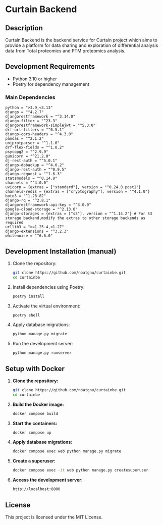 # Curtain Backend

## Description
Curtain Backend is the backend service for Curtain project which aims to provide a platform for data sharing and exploration of differential analysis data from Total proteomics and PTM proteomics analysis.

## Development Requirements
- Python 3.10 or higher
- Poetry for dependency management

### Main Dependencies
```shell
python = ">3.9,<3.13"
django = "^4.2.7"
djangorestframework = "^3.14.0"
django-filter = "^23.3"
djangorestframework-simplejwt = "^5.3.0"
drf-url-filters = "^0.5.1"
django-cors-headers = "^4.3.0"
pandas = "^2.1.2"
uniprotparser = "^1.1.0"
drf-flex-fields = "^1.0.2"
psycopg2 = "^2.9.9"
gunicorn = "^21.2.0"
dj-rest-auth = "^5.0.1"
django-dbbackup = "^4.0.2"
django-rest-auth = "^0.9.5"
django-request = "^1.6.3"
statsmodels = "^0.14.0"
channels = "^4.0.0"
uvicorn = {extras = ["standard"], version = "^0.24.0.post1"}
channels-redis = {extras = ["cryptography"], version = "^4.1.0"}
boto3 = "^1.28.82"
django-rq = "^2.8.1"
djangorestframework-api-key = "^3.0.0"
google-cloud-storage = "^2.13.0"
django-storages = {extras = ["s3"], version = "^1.14.2"} # For S3 storage backend,modify the extras to other storage backends as required
urllib3 = ">=1.25.4,<1.27"
django-extensions = "^3.2.3"
whitenoise = "^6.6.0"
```


## Development Installation (manual)

1. Clone the repository:
    ```sh
    git clone https://github.com/noatgnu/curtainbe.git
    cd curtainbe
    ```

2. Install dependencies using Poetry:
    ```sh
    poetry install
    ```
   
3. Activate the virtual environment:
    ```sh
    poetry shell
    ```
   
4. Apply database migrations:
    ```sh
    python manage.py migrate
    ```
   
5. Run the development server:
    ```sh
    python manage.py runserver
    ```
   
## Setup with Docker

1. **Clone the repository:**
    ```sh
    git clone https://github.com/noatgnu/curtainbe.git
    cd curtainbe
    ```
   
2. **Build the Docker image:**
    ```sh
    docker compose build
    ```

3. **Start the containers:**
    ```sh
    docker compose up
    ```
   
4. **Apply database migrations:**
    ```sh
    docker compose exec web python manage.py migrate
    ```
   
5. **Create a superuser:**
    ```sh
    docker compose exec -it web python manage.py createsuperuser
    ```
   
6. **Access the development server:**
    ```sh
    http://localhost:8000
    ```
   
## License
This project is licensed under the MIT License.
```